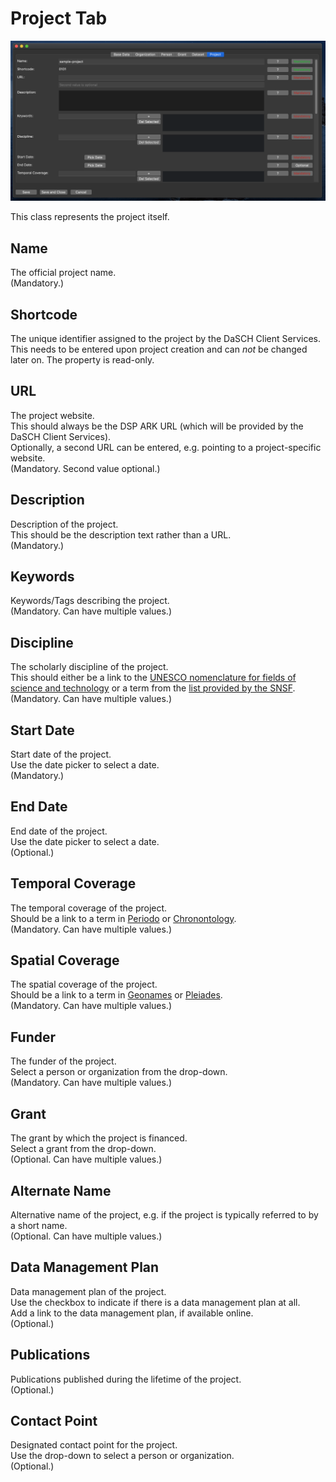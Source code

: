 # Project Tab

![project tab](assets/images/pro_tabs_overview.png)

This class represents the project itself.


## Name

The official project name.  
(Mandatory.)


## Shortcode

The unique identifier assigned to the project by the DaSCH Client Services.  
This needs to be entered upon project creation and can _not_ be changed later on. The property is read-only.


## URL

The project website.  
This should always be the DSP ARK URL (which will be provided by the DaSCH Client Services).  
Optionally, a second URL can be entered, e.g. pointing to a project-specific website.  
(Mandatory. Second value optional.)


## Description

Description of the project.  
This should be the description text rather than a URL.  
(Mandatory.)


## Keywords

Keywords/Tags describing the project.  
(Mandatory. Can have multiple values.)


## Discipline

The scholarly discipline of the project.  
This should either be a link to the [UNESCO nomenclature for fields of science and technology](https://skos.um.es/unesco6/)
or a term from the [list provided by the SNSF](http://www.snf.ch/SiteCollectionDocuments/allg_disziplinenliste.pdf).  
(Mandatory. Can have multiple values.)


## Start Date

Start date of the project.  
Use the date picker to select a date.  
(Mandatory.)


## End Date

End date of the project.  
Use the date picker to select a date.  
(Optional.)


## Temporal Coverage

The temporal coverage of the project.  
Should be a link to a term in [Periodo](http://perio.do/en) or [Chronontology](https://chronontology.dainst.org).  
(Mandatory. Can have multiple values.)


## Spatial Coverage

The spatial coverage of the project.  
Should be a link to a term in [Geonames](https://www.geonames.org) or [Pleiades](https://pleiades.stoa.org/places).  
(Mandatory. Can have multiple values.)


## Funder

The funder of the project.  
Select a person or organization from the drop-down.  
(Mandatory. Can have multiple values.)


## Grant

The grant by which the project is financed.  
Select a grant from the drop-down.  
(Optional. Can have multiple values.)


## Alternate Name

Alternative name of the project, e.g. if the project is typically referred to by a short name.  
(Optional. Can have multiple values.)


## Data Management Plan

Data management plan of the project.  
Use the checkbox to indicate if there is a data management plan at all.  
Add a link to the data management plan, if available online.  
(Optional.)


## Publications

Publications published during the lifetime of the project.  
(Optional.)


## Contact Point

Designated contact point for the project.  
Use the drop-down to select a person or organization.  
(Optional.)
